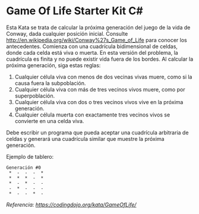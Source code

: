 # Game Of Life Starter Kit C#

Esta Kata se trata de calcular la próxima generación del juego de la vida de Conway, dada cualquier posición inicial. Consulte http://en.wikipedia.org/wiki/Conway%27s_Game_of_Life para conocer los antecedentes.
Comienza con una cuadrícula bidimensional de celdas, donde cada celda está viva o muerta. En esta versión del problema, la cuadrícula es finita y no puede existir vida fuera de los bordes. Al calcular la próxima generación, siga estas reglas:

   1. Cualquier célula viva con menos de dos vecinas vivas muere, como si la causa fuera la subpoblación.
   2. Cualquier célula viva con más de tres vecinos vivos muere, como por superpoblación.
   3. Cualquier célula viva con dos o tres vecinos vivos vive en la próxima generación.
   4. Cualquier célula muerta con exactamente tres vecinos vivos se convierte en una celda viva.

Debe escribir un programa que pueda aceptar una cuadrícula arbitraria de celdas y generará una cuadrícula similar que muestre la próxima generación.

Ejemplo de tablero:

```
Generación #0
 *  -  -  -  * 
 *  *  *  -  * 
 *  -  *  -  - 
 -  *  -  -  - 
 *  -  -  *  - 
 ```


_Referencia: https://codingdojo.org/kata/GameOfLife/_
